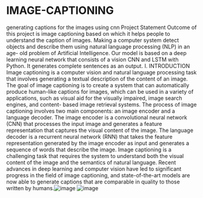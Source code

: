 # IMAGE-CAPTIONING
generating captions for the images using cnn
Project Statement
Outcome of this project is image captioning based on which it helps
people to understand the caption of images. Making a computer system detect
objects and describe them using natural language processing (NLP) in an age-
old problem of Artificial Intelligence. Our model is based on a deep learning
neural network that consists of a vision CNN and LSTM with Python. It
generates complete sentences as an output.
I. INTRODUCTION
Image captioning is a computer vision and natural language processing
task that involves generating a textual description of the content of an image.
The goal of image captioning is to create a system that can automatically produce
human-like captions for images, which can be used in a variety of applications,
such as visual aid for the visually impaired, image search engines, and content-
based image retrieval systems.
The process of image captioning involves two main components: an
image encoder and a language decoder. The image encoder is a convolutional
neural network (CNN) that processes the input image and generates a feature
representation that captures the visual content of the image. The language
decoder is a recurrent neural network (RNN) that takes the feature
representation generated by the image encoder as input and generates a
sequence of words that describe the image.
Image captioning is a challenging task that requires the system to
understand both the visual content of the image and the semantics of natural
language. Recent advances in deep learning and computer vision have led to
significant progress in the field of image captioning, and state-of-the-art models
are now able to generate captions that are comparable in quality to those written
by humans.![image](https://github.com/user-attachments/assets/529b16b2-4b52-4d41-a1b8-1857ffe1f585)
![image](https://github.com/user-attachments/assets/4091075e-a42d-4a9c-af39-5f00fbb3d556)
